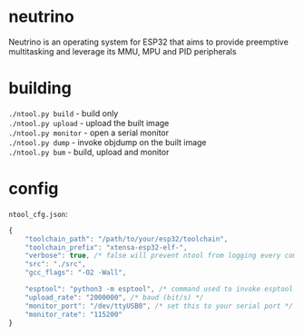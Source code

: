 # neutrino
Neutrino is an operating system for ESP32 that aims to provide preemptive multitasking and leverage its MMU, MPU and PID peripherals

# building
`./ntool.py build` - build only\
`./ntool.py upload` - upload the built image\
`./ntool.py monitor` - open a serial monitor\
`./ntool.py dump` - invoke objdump on the built image\
`./ntool.py bum` - build, upload and monitor

# config
`ntool_cfg.json`:
```js
{
    "toolchain_path": "/path/to/your/esp32/toolchain",
    "toolchain_prefix": "xtensa-esp32-elf-",
    "verbose": true, /* false will prevent ntool from logging every command it's executing */
    "src": "./src",
    "gcc_flags": "-O2 -Wall",

    "esptool": "python3 -m esptool", /* command used to invoke esptool */
    "upload_rate": "2000000", /* baud (bit/s) */
    "monitor_port": "/dev/ttyUSB0", /* set this to your serial port */
    "monitor_rate": "115200"
}
```